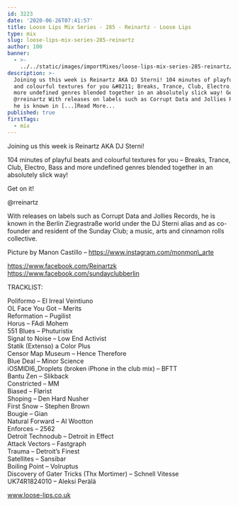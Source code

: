 ```yaml
---
id: 3223
date: '2020-06-26T07:41:57'
title: Loose Lips Mix Series - 285 - Reinartz - Loose Lips
type: mix
slug: loose-lips-mix-series-285-reinartz
author: 100
banner:
  - >-
    ../../static/images/importMixes/loose-lips-mix-series-285-reinartz/image3223.jpeg
description: >-
  Joining us this week is Reinartz AKA DJ Sterni! 104 minutes of playful beats
  and colourful textures for you &#8211; Breaks, Trance, Club, Electro, Bass and
  more undefined genres blended together in an absolutely slick way! Get on it!
  @rreinartz With releases on labels such as Corrupt Data and Jollies Records,
  he is known in [...]Read More...
published: true
firstTags:
  - mix
---
```

Joining us this week is Reinartz AKA DJ Sterni!

104 minutes of playful beats and colourful textures for you – Breaks, Trance, Club, Electro, Bass and more undefined genres blended together in an absolutely slick way!

Get on it!

@rreinartz

With releases on labels such as Corrupt Data and Jollies Records, he is known in the Berlin Ziegrastraße world under the DJ Sterni alias and as co-founder and resident of the Sunday Club; a music, arts and cinnamon rolls collective.

Picture by Manon Castillo – https://www.instagram.com/monmon\_arte

https://www.facebook.com/Reinartzk  
https://www.facebook.com/sundayclubberlin

TRACKLIST:

Poliformo – El Irreal Veintiuno  
OL Face You Got – Merits  
Reformation – Pugilist  
Horus – FAdi Mohem  
551 Blues – Phuturistix  
Signal to Noise – Low End Activist  
Statik (Extenso) a Color Plus  
Censor Map Museum – Hence Therefore  
Blue Deal – Minor Science  
iOSMIDI6\_Droplets (broken iPhone in the club mix) – BFTT  
Bantu Zen – Slikback  
Constricted – MM  
Biased – Flørist  
Shoping – Den Hard Nusher  
First Snow – Stephen Brown  
Bougie – Gian  
Natural Forward – Al Wootton  
Enforces – 2562  
Detroit Technodub – Detroit in Effect  
Attack Vectors – Fastgraph  
Trauma – Detroitʼs Finest  
Satellites – Sansibar  
Boiling Point – Volruptus  
Discovery of Gater Tricks (Thx Mortimer) – Schnell Vitesse  
UK74R1824010 – Aleksi Perälä

www.loose-lips.co.uk